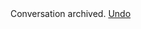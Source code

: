 <Toast div2class="w-full text-sm font-normal flex items-center justify-between">
  Conversation archived.
  <a class="ms-auto font-medium text-primary-600 p-1.5 hover:bg-primary-100 rounded-lg dark:text-primary-500 dark:hover:bg-gray-700" href="/"> Undo </a>
</Toast>